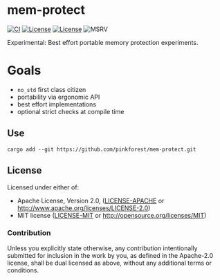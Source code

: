 # mem-protect

[![CI](https://github.com/pinkforest/mem-protect/actions/workflows/CI.yml/badge.svg)](https://github.com/pinkforest/mem-protect/actions/workflows/CI.yml)
[![License](https://img.shields.io/badge/License-Apache%202.0-blue.svg)](https://opensource.org/licenses/Apache-2.0)
[![License](https://img.shields.io/badge/License-MIT-yellow.svg)](https://opensource.org/licenses/MIT)
![MSRV](https://img.shields.io/badge/MSRV-1.60.0-blue)

Experimental: Best effort portable memory protection experiments.

# Goals

 - `no_std` first class citizen
 - portability via ergonomic API
 - best effort implementations
 - optional strict checks at compile time

## Use

```no-run
cargo add --git https://github.com/pinkforest/mem-protect.git
```

## License

Licensed under either of:

 * Apache License, Version 2.0, ([LICENSE-APACHE](LICENSE-APACHE) or http://www.apache.org/licenses/LICENSE-2.0)
 * MIT license ([LICENSE-MIT](LICENSE-MIT) or http://opensource.org/licenses/MIT)

### Contribution

Unless you explicitly state otherwise, any contribution intentionally submitted for inclusion in the work by you, as defined in the Apache-2.0 license, shall be dual licensed as above, without any additional terms or conditions.

